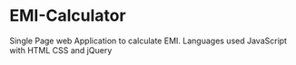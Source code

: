 # EMI-Calculator
Single Page web Application to calculate EMI. Languages used JavaScript with HTML CSS and jQuery
